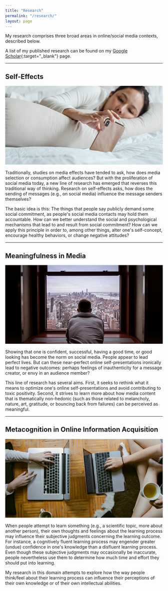 ```yaml
---
title: "Research"
permalink: "/research/"
layout: page
---
```


My research comprises three broad areas in online/social media contexts, described below. 

A list of my published research can be found on my [Google Scholar](https://scholar.google.com/citations?user=AdxYcLkAAAAJ){:target="_blank"} page.

---

## Self-Effects

![self_effects](/assets/images/use_phone.png)

Traditionally, studies on media effects have tended to ask, how does media selection or consumption affect audiences? But with the proliferation of social media today, a new line of research has emerged that reverses this traditional way of thinking. Research on self-effects asks, how does the sending of messages (e.g., on social media) influence the message senders themselves?

The basic idea is this: The things that people say publicly demand some social commitment, as people's social media contacts may hold them accountable. How can we better understand the social and psychological mechanisms that lead to and result from social commitment? How can we apply this principle in order to, among other things, alter one's self-concept, encourage healthy behaviors, or change negative attitudes?

---

## Meaningfulness in Media

![meaningfulness](/assets/images/lookingout.png)

Showing that one is confident, successful, having a good time, or good looking has become the norm on social media. People appear to lead perfect lives. But can these near-perfect online self-presentations ironically lead to negative outcomes: perhaps feelings of inauthenticity for a message creator, or envy in an audience member? 

This line of research has several aims. First, it seeks to rethink what it means to optimize one's online self-presentations and avoid contributing to toxic positivity. Second, it strives to learn more about how media content that is thematically non-hedonic (such as those related to melancholy, nature, art, gratitude, or bouncing back from failures) can be perceived as meaningful.

---

## Metacognition in Online Information Acquisition

![learning](/assets/images/infoacquisition.png)

When people attempt to learn something (e.g., a scientific topic, more about another person), their own thoughts and feelings about the learning process may influence their subjective judgments concerning the learning outcome. For instance, a cognitively fluent learning process may engender greater (undue) confidence in one's knowledge than a disfluent learning process. Even though these subjective judgments may occasionally be inaccurate, people nevertheless use them to determine how much time and effort they should put into learning.

My research in this domain attempts to explore how the way people think/feel about their learning process can influence their perceptions of their own knowledge or of their own intellectual abilities.
